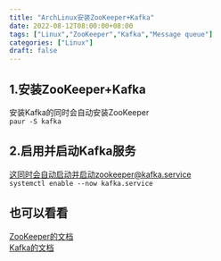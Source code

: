 ```yaml
---
title: "ArchLinux安装ZooKeeper+Kafka"
date: 2022-08-12T08:00:00+08:00
tags: ["Linux","ZooKeeper","Kafka","Message queue"]
categories: ["Linux"]
draft: false
---
```


## 1.安装ZooKeeper+Kafka

安装Kafka的同时会自动安装ZooKeeper  
`paur -S kafka`

## 2.启用并启动Kafka服务

这同时会自动启动并启动zookeeper@kafka.service  
`systemctl enable --now kafka.service`

## 也可以看看

[ZooKeeper的文档](https://zookeeper.apache.org/doc/current/index.html)  
[Kafka的文档](https://kafka.apache.org/quickstart)